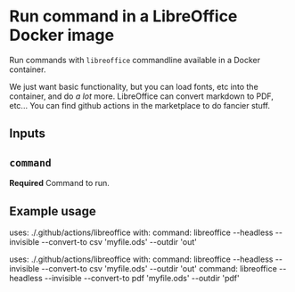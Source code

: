 
# Run command in a LibreOffice Docker image

Run commands with `libreoffice` commandline available in a Docker container.

We just want basic functionality, but you can load fonts, etc into the container, and do _a lot_ more.  LibreOffice can convert markdown to PDF, etc...  You can find github actions in the marketplace to do fancier stuff.

## Inputs

## `command`

**Required** Command to run.

## Example usage

uses: ./.github/actions/libreoffice
with:
  command: libreoffice --headless --invisible --convert-to csv 'myfile.ods'  --outdir 'out'


uses: ./.github/actions/libreoffice
with:
  command: libreoffice --headless --invisible --convert-to csv 'myfile.ods'  --outdir 'out'
  command: libreoffice --headless --invisible --convert-to pdf 'myfile.ods'  --outdir 'pdf'


